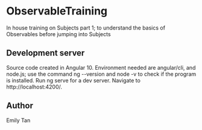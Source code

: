 # ObservableTraining
In house training on Subjects part 1; to understand the basics of Observables before jumping into Subjects

## Development server
Source code created in Angular 10. 
Environment needed are angular/cli, and node.js; use the command ng --version and node -v to check if the program is installed. 
Run ng serve for a dev server. Navigate to http://localhost:4200/. 

## Author
Emily Tan

